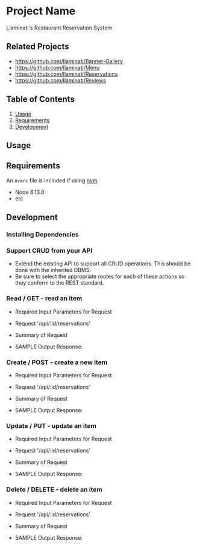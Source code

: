 # Project Name

Llaminati's Restaurant Reservation System

## Related Projects

  - https://github.com/llaminati/Banner-Gallery
  - https://github.com/llaminati/Menu
  - https://github.com/llaminati/Reservations
  - https://github.com/llaminati/Reviews

## Table of Contents

1. [Usage](#Usage)
1. [Requirements](#requirements)
1. [Development](#development)

## Usage



## Requirements

An `nvmrc` file is included if using [nvm](https://github.com/creationix/nvm).

- Node 6.13.0
- etc

## Development

### Installing Dependencies

### Support CRUD from your API


- Extend the existing API to support all CRUD operations. This should be done with the inherited DBMS:
- Be sure to select the appropriate routes for each of these actions so they conform to the REST standard.
  
 ### Read / GET - read an item
- Required Input Parameters for Request

- Request
 '/api/:id/reservations'
 
- Summary of Request

- SAMPLE Output Response: 
 
 
 ### Create / POST - create a new item
- Required Input Parameters for Request

- Request
 '/api/:id/reservations'
 
- Summary of Request

- SAMPLE Output Response: 
 
 
 ### Update / PUT - update an item
- Required Input Parameters for Request

- Request
 '/api/:id/reservations'
 
- Summary of Request

- SAMPLE Output Response: 
 
 ### Delete / DELETE - delete an item
 - Required Input Parameters for Request

- Request
 '/api/:id/reservations'
 
- Summary of Request

- SAMPLE Output Response: 
 

